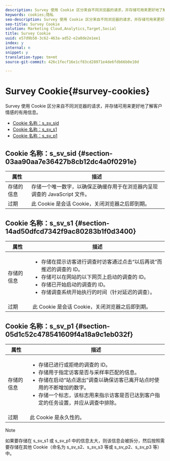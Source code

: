 ```yaml
---
description: Survey 使用 Cookie 区分来自不同浏览器的请求，并存储可用来更好地了解客户情感的有用信息。
keywords: cookies;隐私
seo-description: Survey 使用 Cookie 区分来自不同浏览器的请求，并存储可用来更好地了解客户情感的有用信息。
seo-title: Survey Cookie
solution: Marketing Cloud,Analytics,Target,Social
title: Survey Cookie
uuid: e57d9b58-3c62-463a-ad52-e2a0de2e1ee1
index: y
internal: n
snippet: y
translation-type: tm+mt
source-git-commit: 426c1fecf16e1cf83cd28971e4de6fdb66b0e10d

---
```



# Survey Cookie{#survey-cookies}

Survey 使用 Cookie 区分来自不同浏览器的请求，并存储可用来更好地了解客户情感的有用信息。

* [Cookie 名称：s_sv_sid](../cookies-overview/cookies-survey.md#section-03aa90aa7e36427b8cb12dc4a0f0291e)
* [Cookie 名称：s_sv_s1](../cookies-overview/cookies-survey.md#section-14ad50dfcd7342f9ac80283b1f0d3400)
* [Cookie 名称：s_sv_p1](../cookies-overview/cookies-survey.md#section-05d1c52c478541609f4a18a9c1eb032f)

## Cookie 名称：s_sv_sid {#section-03aa90aa7e36427b8cb12dc4a0f0291e}

| 属性 | 描述 |
|---|---|
| 存储的信息 | 存储一个唯一数字，以确保正确缓存用于在浏览器内呈现调查的 JavaScript 文件。 |
| 过期 | 此 Cookie 是会话 Cookie，关闭浏览器之后即到期。 |

## Cookie 名称：s_sv_s1 {#section-14ad50dfcd7342f9ac80283b1f0d3400}

<table id="table_6835D64C5D464A049F576621F2BE3FAD"> 
 <thead> 
  <tr> 
   <th colname="col1" class="entry"> 属性 </th> 
   <th colname="col2" class="entry"> 描述 </th> 
  </tr> 
 </thead>
 <tbody> 
  <tr> 
   <td colname="col1"> 存储的信息 </td> 
   <td colname="col2"> <p> 
     <ul id="ul_350369AFBEFF49938026D7D25D012A88"> 
      <li id="li_EA3D03382BFA474B802D1EE2054FABDB">存储在提示访客进行调查时访客通过点击“以后再说”而推迟的调查的 ID。 </li> 
      <li id="li_6111E8D568D64D7CBFB906046134025C"> 存储可以在网站的以下网页上启动的调查的 ID。 </li> 
      <li id="li_A16519F487654435B50577DA08654E70">存储已开始启动的调查的 ID。 </li> 
      <li id="li_8322C91846AB4A65B277C435D61660BF">存储调查系统开始执行的时间（针对延迟的调查）。 </li> 
     </ul> </p> </td> 
  </tr> 
  <tr> 
   <td colname="col1"> 过期 </td> 
   <td colname="col2"> 此 Cookie 是会话 Cookie，关闭浏览器之后即到期。 </td> 
  </tr> 
 </tbody> 
</table>

## Cookie 名称：s_sv_p1 {#section-05d1c52c478541609f4a18a9c1eb032f}

<table id="table_8F6CC83D32D54BEE99884318AD126C98"> 
 <thead> 
  <tr> 
   <th colname="col1" class="entry"> 属性 </th> 
   <th colname="col2" class="entry"> 描述 </th> 
  </tr> 
 </thead>
 <tbody> 
  <tr> 
   <td colname="col1"> 存储的信息 </td> 
   <td colname="col2"> <p> 
     <ul id="ul_A2717AD89DA540468963E9E7FBD382D5"> 
      <li id="li_21B0165911C74BA796111E9C93142B95">存储已进行或拒绝的调查的 ID。 </li> 
      <li id="li_DD966285CAE7438C9E43AFC4E91569F8">存储用于指定访客是否与采样率匹配的信息。 </li> 
      <li id="li_27BD16FE78BC46C3846BFFE4DF65BCB3">存储在启动“站点退出”调查以确保访客已离开站点时使用的不断增加的数字。 </li> 
      <li id="li_0C9FF8939615407BB9A0DB24C7C31CE6">存储一个标志，该标志用来指示访客是否已达到客户指定的任务设置，并应从调查中排除。 </li> 
     </ul> </p> </td> 
  </tr> 
  <tr> 
   <td colname="col1"> 过期 </td> 
   <td colname="col2"> 此 Cookie 是永久性的。 </td> 
  </tr> 
 </tbody> 
</table>

<a id="section_488AFFB899004968A2479B2423E6EEB7"></a>

>[!NOTE]
>
>如果要存储在 s_sv_s1 或 s_sv_p1 中的信息太大，则该信息会被拆分，然后按照需要存储在其他 Cookie（命名为 s_sv_s2、s_sv_s3 等或 s_sv_p2、s_sv_p3 等）中。

